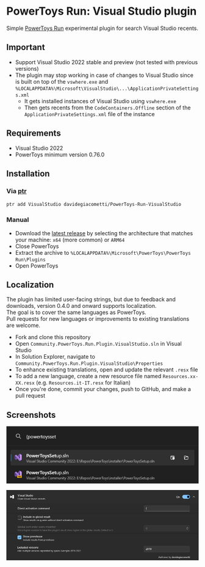 # PowerToys Run: Visual Studio plugin

Simple [PowerToys Run](https://learn.microsoft.com/windows/powertoys/run) experimental plugin for search Visual Studio recents.

## Important

- Support Visual Studio 2022 stable and preview (not tested with previous versions)
- The plugin may stop working in case of changes to Visual Studio since is built on top of the `vswhere.exe` and `%LOCALAPPDATA%\Microsoft\VisualStudio\...\ApplicationPrivateSettings.xml` 
  - It gets installed instances of Visual Studio using `vswhere.exe`
  - Then gets recents from the `CodeContainers.Offline` section of the `ApplicationPrivateSettings.xml` file of the instance

## Requirements

- Visual Studio 2022
- PowerToys minimum version 0.76.0

## Installation
### Via [ptr](https://github.com/8LWXpg/ptr)
```
ptr add VisualStudio davidegiacometti/PowerToys-Run-VisualStudio
```
### Manual
- Download the [latest release](https://github.com/davidegiacometti/PowerToys-Run-VisualStudio/releases/) by selecting the architecture that matches your machine: `x64` (more common) or `ARM64`
- Close PowerToys
- Extract the archive to `%LOCALAPPDATA%\Microsoft\PowerToys\PowerToys Run\Plugins`
- Open PowerToys

## Localization
The plugin has limited user-facing strings, but due to feedback and downloads, version 0.4.0 and onward supports localization.  
The goal is to cover the same languages as PowerToys.  
Pull requests for new languages or improvements to existing translations are welcome.
- Fork and clone this repository
- Open `Community.PowerToys.Run.Plugin.VisualStudio.sln` in Visual Studio
- In Solution Explorer, navigate to `Community.PowerToys.Run.Plugin.VisualStudio\Properties`
- To enhance existing translations, open and update the relevant `.resx` file
- To add a new language, create a new resource file named `Resources.xx-XX.resx` (e.g. `Resources.it-IT.resx` for Italian)
- Once you're done, commit your changes, push to GitHub, and make a pull request

## Screenshots

![Search](./images/Search.png)

![Plugin Manager](./images/PluginManager.png)
